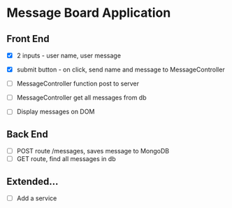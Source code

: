 # Message Board Application

## Front End
- [x] 2 inputs - user name, user message
- [x] submit button - on click, send name and message to MessageController
- [ ] MessageController function post to server
- [ ] MessageController get all messages from db
- [ ] Display messages on DOM


## Back End
- [ ] POST route /messages, saves message to MongoDB
- [ ] GET route, find all messages in db

## Extended...
- [ ] Add a service